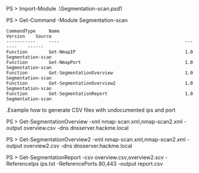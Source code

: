 PS > Import-Module .\Segmentation-scan.psd1


PS > Get-Command -Module Segmentation-scan
```
CommandType     Name                                               Version    Source
-----------     ----                                               -------    ------
Function        Get-NmapIP                                         1.0        Segmentation-scan
Function        Get-NmapPort                                       1.0        Segmentation-scan
Function        Get-SegmentationOverview                           1.0        Segmentation-scan
Function        Get-SegmentationOverview2                          1.0        Segmentation-scan
Function        Get-SegmentationReport                             1.0        Segmentation-scan
```

.Example how to generate CSV files with undocumented ips and port

PS > Get-SegmentationOverview -xml nmap-scan.xml,nmap-scan2.xml -output overview.csv -dns dnsserver.hackme.local

PS > Get-SegmentationOverview2 -xml nmap-scan.xml,nmap-scan2.xml -output overview2.csv -dns dnsserver.hackme.local

PS > Get-SegmentationReport -csv overview.csv,overview2.scv -ReferenceIps ips.txt -ReferencePorts 80,443 -output report.csv
